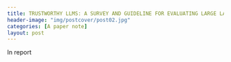 ```yaml
---
title: TRUSTWORTHY LLMS: A SURVEY AND GUIDELINE FOR EVALUATING LARGE LANGUAGE MODELS’ ALIGNMENT
header-image: "img/postcover/post02.jpg"
categories: [A paper note]
layout: post
---
```


In report

















